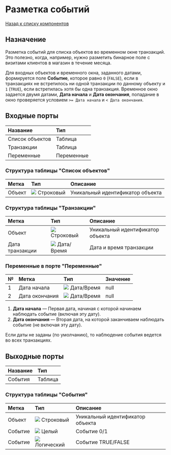 # Разметка событий

[Назад к списку компонентов](../README.md)

## Назначение

Разметка событий для списка объектов во временном окне транзакций.
Это полезно, когда, например, нужно разметить бинарное поле с визитами клиентов в магазин в течение месяца.

Для входных объектов и временного окна, заданного датами, формируется поле **Событие**, которое равно `0` (`FALSE`), если в транзакциях не встретилось ни одной транзакции по данному объекту и `1` (`TRUE`), если встретилась хотя бы одна транзакция. Временное окно задается двумя датами, **Дата начала** и **Дата окончания**, попадание в окно проверяется условием `>= Дата начала` и `< Дата окончания`. 

## Входные порты

| Название            | Тип        |
|:--------------------|:-----------|
| Список объектов     | Таблица    |
| Транзакции          | Таблица    |
| Переменные          | Переменные |

### Структура таблицы "Список объектов"

| Метка         | Тип                                    | Описание                         |
|:--------------|:---------------------------------------|:---------------------------------|
| Объект        | ![](./img/string.svg) Строковый        | Уникальный идентификатор объекта |

### Структура таблицы "Транзакции"

| Метка           | Тип                                    | Описание                         |
|:----------------|:---------------------------------------|:---------------------------------|
| Объект          | ![](./img/string.svg) Строковый        | Уникальный идентификатор объекта |
| Дата транзакции | ![](./img/datetime.svg) Дата/Время     | Дата и время транзакции          |


### Переменные в порте "Переменные"

| № | Метка           | Тип                                 | Значение   |
|:--|:----------------|:------------------------------------|:-----------|
| 1 | Дата начала     | ![](./img/datetime.svg) Дата/Время  | null       |
| 2 | Дата окончания  | ![](./img/datetime.svg) Дата/Время  | null       |


1. **Дата начала** — Первая дата, начиная с которой начинаем наблюдать событие (включая эту дату).
2. **Дата окончания** — Вторая дата, на которой заканчиваем наблюдать событие (не включая эту дату).

Если даты не заданы (по умолчанию), то наблюдение события ведется во всех транзакциях.

## Выходные порты

| Название         | Тип        |
|:-----------------|:-----------|
| События          | Таблица    |

### Структура таблицы "События"

| Метка           | Тип                                 | Описание                         |
|:----------------|:------------------------------------|:---------------------------------|
| Объект          | ![](./img/string.svg) Строковый     | Уникальный идентификатор объекта |
| Событие         | ![](./img/integer.svg) Целый        | Событие 0/1                      |
| Событие         | ![](./img/logical.svg) Логический   | Событие TRUE/FALSE               |

